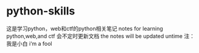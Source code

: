 # python-skills
这是学习python，web和ctf的python相关笔记
notes for learning python,web,and ctf
会不定时更新文档
the notes will be updated untime
注：我是小白
i‘m a fool
